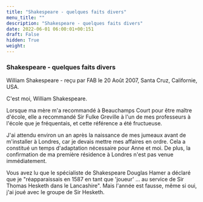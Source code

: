```yaml
---
title: "Shakespeare - quelques faits divers"
menu_title: ""
description: "Shakespeare - quelques faits divers"
date: 2022-06-01 06:00:01+00:151
draft: False
hidden: True
weight:
---
```

### Shakespeare - quelques faits divers

William Shakespeare - reçu par FAB le 20 Août 2007, Santa Cruz, Californie, USA.

C'est moi, William Shakespeare.

Lorsque ma mère m'a recommandé à Beauchamps Court pour être maître d'école, elle a recommandé Sir Fulke Greville à l'un de mes professeurs à l'école que je fréquentais, et cette référence a été fructueuse.

J'ai attendu environ un an après la naissance de mes jumeaux avant de m'installer à Londres, car je devais mettre mes affaires en ordre. Cela a constitué un temps d'adaptation nécessaire pour Anne et moi. De plus, la confirmation de ma première résidence à Londres n'est pas venue immédiatement.

Vous avez lu que le spécialiste de Shakespeare Douglas Hamer a déclaré que je "réapparaissais en 1587 en tant que 'joueur' ... au service de Sir Thomas Hesketh dans le Lancashire". Mais l'année est fausse, même si oui, j'ai joué avec le groupe de Sir Hesketh.